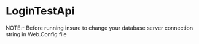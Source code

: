 # LoginTestApi

NOTE:-  Before running insure to change your database server connection string in Web.Config file
